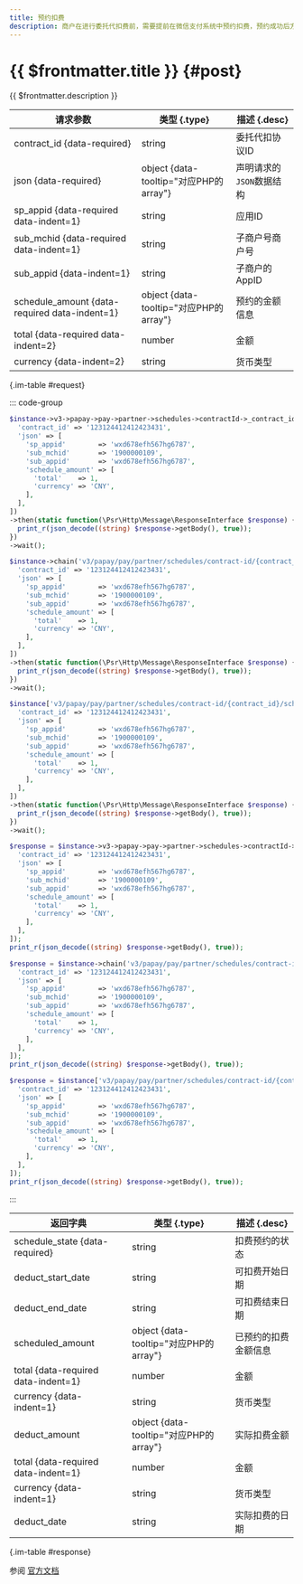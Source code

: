 ```yaml
---
title: 预约扣费
description: 商户在进行委托代扣费前，需要提前在微信支付系统中预约扣费，预约成功后方可在约定时间内扣费。
---
```


# {{ $frontmatter.title }} {#post}

{{ $frontmatter.description }}

| 请求参数 | 类型 {.type} | 描述 {.desc}
| --- | --- | ---
| contract_id {data-required} | string | 委托代扣协议ID
| json {data-required} | object {data-tooltip="对应PHP的array"} | 声明请求的`JSON`数据结构
| sp_appid {data-required data-indent=1} | string | 应用ID
| sub_mchid {data-required data-indent=1} | string | 子商户号商户号
| sub_appid {data-indent=1} | string | 子商户的AppID
| schedule_amount {data-required data-indent=1} | object {data-tooltip="对应PHP的array"} | 预约的金额信息
| total {data-required data-indent=2} | number | 金额
| currency {data-indent=2} | string | 货币类型

{.im-table #request}

::: code-group

```php [异步纯链式]
$instance->v3->papay->pay->partner->schedules->contractId->_contract_id_->schedule->postAsync([
  'contract_id' => '123124412412423431',
  'json' => [
    'sp_appid'        => 'wxd678efh567hg6787',
    'sub_mchid'       => '1900000109',
    'sub_appid'       => 'wxd678efh567hg6787',
    'schedule_amount' => [
      'total'    => 1,
      'currency' => 'CNY',
    ],
  ],
])
->then(static function(\Psr\Http\Message\ResponseInterface $response) {
  print_r(json_decode((string) $response->getBody(), true));
})
->wait();
```

```php [异步声明式]
$instance->chain('v3/papay/pay/partner/schedules/contract-id/{contract_id}/schedule')->postAsync([
  'contract_id' => '123124412412423431',
  'json' => [
    'sp_appid'        => 'wxd678efh567hg6787',
    'sub_mchid'       => '1900000109',
    'sub_appid'       => 'wxd678efh567hg6787',
    'schedule_amount' => [
      'total'    => 1,
      'currency' => 'CNY',
    ],
  ],
])
->then(static function(\Psr\Http\Message\ResponseInterface $response) {
  print_r(json_decode((string) $response->getBody(), true));
})
->wait();
```

```php [异步属性式]
$instance['v3/papay/pay/partner/schedules/contract-id/{contract_id}/schedule']->postAsync([
  'contract_id' => '123124412412423431',
  'json' => [
    'sp_appid'        => 'wxd678efh567hg6787',
    'sub_mchid'       => '1900000109',
    'sub_appid'       => 'wxd678efh567hg6787',
    'schedule_amount' => [
      'total'    => 1,
      'currency' => 'CNY',
    ],
  ],
])
->then(static function(\Psr\Http\Message\ResponseInterface $response) {
  print_r(json_decode((string) $response->getBody(), true));
})
->wait();
```

```php [同步纯链式]
$response = $instance->v3->papay->pay->partner->schedules->contractId->_contract_id_->schedule->post([
  'contract_id' => '123124412412423431',
  'json' => [
    'sp_appid'        => 'wxd678efh567hg6787',
    'sub_mchid'       => '1900000109',
    'sub_appid'       => 'wxd678efh567hg6787',
    'schedule_amount' => [
      'total'    => 1,
      'currency' => 'CNY',
    ],
  ],
]);
print_r(json_decode((string) $response->getBody(), true));
```

```php [同步声明式]
$response = $instance->chain('v3/papay/pay/partner/schedules/contract-id/{contract_id}/schedule')->post([
  'contract_id' => '123124412412423431',
  'json' => [
    'sp_appid'        => 'wxd678efh567hg6787',
    'sub_mchid'       => '1900000109',
    'sub_appid'       => 'wxd678efh567hg6787',
    'schedule_amount' => [
      'total'    => 1,
      'currency' => 'CNY',
    ],
  ],
]);
print_r(json_decode((string) $response->getBody(), true));
```

```php [同步属性式]
$response = $instance['v3/papay/pay/partner/schedules/contract-id/{contract_id}/schedule']->post([
  'contract_id' => '123124412412423431',
  'json' => [
    'sp_appid'        => 'wxd678efh567hg6787',
    'sub_mchid'       => '1900000109',
    'sub_appid'       => 'wxd678efh567hg6787',
    'schedule_amount' => [
      'total'    => 1,
      'currency' => 'CNY',
    ],
  ],
]);
print_r(json_decode((string) $response->getBody(), true));
```

:::

| 返回字典 | 类型 {.type} | 描述 {.desc}
| --- | --- | ---
| schedule_state {data-required} | string | 扣费预约的状态
| deduct_start_date | string | 可扣费开始日期
| deduct_end_date | string | 可扣费结束日期
| scheduled_amount | object {data-tooltip="对应PHP的array"} | 已预约的扣费金额信息
| total {data-required data-indent=1} | number | 金额
| currency {data-indent=1} | string | 货币类型
| deduct_amount | object {data-tooltip="对应PHP的array"} | 实际扣费金额
| total {data-required data-indent=1} | number | 金额
| currency {data-indent=1} | string | 货币类型
| deduct_date | string | 实际扣费的日期

{.im-table #response}

参阅 [官方文档](https://pay.weixin.qq.com/doc/v3/partner/4012468581)
